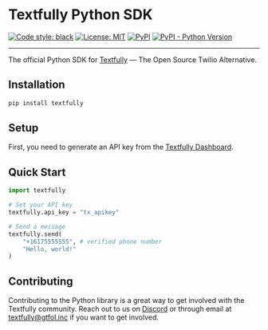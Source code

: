 # Textfully Python SDK

[![Code style: black](https://img.shields.io/badge/code%20style-black-000000.svg)](https://github.com/psf/black)
[![License: MIT](https://img.shields.io/badge/License-MIT-blue.svg)](https://opensource.org/licenses/MIT)
[![PyPI](https://img.shields.io/pypi/v/textfully)](https://pypi.org/project/textfully)
[![PyPI - Python Version](https://img.shields.io/pypi/pyversions/textfully)](https://pypi.org/project/textfully)

---

The official Python SDK for [Textfully](https://textfully.dev) — The Open Source Twilio Alternative.

## Installation

```bash
pip install textfully
```

## Setup

First, you need to generate an API key from the [Textfully Dashboard](https://textfully.dev/dashboard/api/keys).

## Quick Start

```python
import textfully

# Set your API key
textfully.api_key = "tx_apikey"

# Send a message
textfully.send(
    "+16175555555", # verified phone number
    "Hello, world!"
)
```

## Contributing

Contributing to the Python library is a great way to get involved with the Textfully community. Reach out to us on [Discord](https://discord.gg/Ct6FDCpFBU) or through email at [textfully@gtfol.inc](mailto:textfully@gtfol.inc) if you want to get involved.
